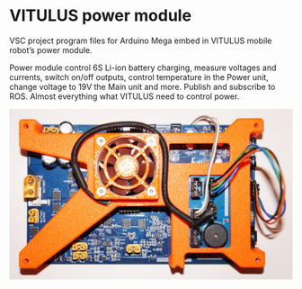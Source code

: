# VITULUS power module 

VSC project program files for Arduino Mega embed in VITULUS mobile robot’s power module.

Power module control 6S Li-ion battery charging, measure voltages and currents, switch on/off outputs, control temperature in the Power unit, change voltage to 19V the Main unit and more. Publish and subscribe to ROS. Almost everything what VITULUS need to control power.


![alt](https://github.com/lacina-dev/powermodulev3_1/blob/master/DSC03553.JPG?raw=true)